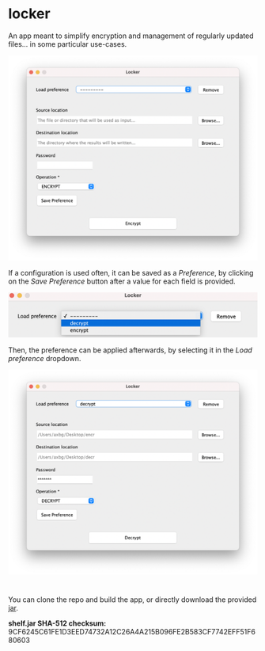 # locker

An app meant to simplify encryption and management of regularly updated files... in some particular use-cases.

![App preview](./.images/0-preview.png)

If a configuration is used often, it can be saved as a *Preference*, by clicking on the *Save Preference* button after a
value for each field is provided.

![Preference preview](./.images/1-preferences.png)

Then, the preference can be applied afterwards, by selecting it in the *Load preference* dropdown.

![Applied preference](./.images/2-applied-preferences.png)

#

You can clone the repo and build the app, or directly download the provided [jar](./locker.jar).

**shelf.jar SHA-512 checksum:**
9CF6245C61FE1D3EED74732A12C26A4A215B096FE2B583CF7742EFF51F680603